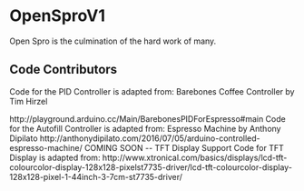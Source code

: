 # OpenSproV1
Open Spro is the culmination of the hard work of many.  

## Code Contributors
Code for the PID Controller is adapted from:
Barebones Coffee Controller by Tim Hirzel
<link>http://playground.arduino.cc/Main/BarebonesPIDForEspresso#main</link>
Code for the Autofill Controller is adapted from:
Espresso Machine by Anthony Dipilato
<link>http://anthonydipilato.com/2016/07/05/arduino-controlled-espresso-machine/</link>
COMING SOON -- TFT Display Support
Code for TFT Display is adapted from:
<link>http://www.xtronical.com/basics/displays/lcd-tft-colourcolor-display-128x128-pixelst7735-driver/lcd-tft-colourcolor-display-128x128-pixel-1-44inch-3-7cm-st7735-driver/</link>
